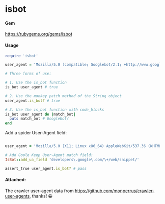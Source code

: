 # isbot

#### Gem

https://rubygems.org/gems/isbot

#### Usage

```` ruby
require 'isbot'

user_agent = 'Mozilla/5.0 (compatible; Googlebot/2.1; +http://www.google.com/bot.html)'

# Three forms of use:

# 1. Use the is_bot function
is_bot user_agent # true

# 2. Use the monkey patch method of the String object
user_agent.is_bot? # true

# 3. Use the is_bot function with code_blocks
is_bot user_agent do |match_bot|
  puts match_bot # Googlebot/
end
````

Add a spider User-Agent field:

```` ruby

user_agent = 'Mozilla/5.0 (X11; Linux x86_64) AppleWebKit/537.36 (KHTML, like Gecko) Chrome/56.0.2924.87 Safari/537.36 Google (+https://developers.google.com/+/web/snippet/)'

# Add Goole Keep User-Agent match field:
IsBot::add_ua_field 'developers\.google\.com/\+/web/snippet/'

assert_true user_agent.is_bot? # pass
````
#### Attached:

The crawler user-agent data from https://github.com/monperrus/crawler-user-agents, thanks! 😀
